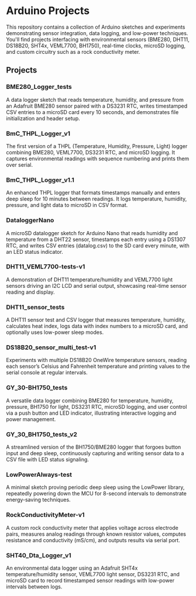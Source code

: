 # Arduino Projects

This repository contains a collection of Arduino sketches and experiments demonstrating sensor integration, data logging, and low-power techniques. You'll find projects interfacing with environmental sensors (BME280, DHT11, DS18B20, SHT4x, VEML7700, BH1750), real-time clocks, microSD logging, and custom circuitry such as a rock conductivity meter.


## Projects

### BME280_Logger_tests
A data logger sketch that reads temperature, humidity, and pressure from an Adafruit BME280 sensor paired with a DS3231 RTC, writes timestamped CSV entries to a microSD card every 10 seconds, and demonstrates file initialization and header setup.

### BmC_THPL_Logger_v1
The first version of a THPL (Temperature, Humidity, Pressure, Light) logger combining BME280, VEML7700, DS3231 RTC, and microSD logging. It captures environmental readings with sequence numbering and prints them over serial.

### BmC_THPL_Logger_v1.1
An enhanced THPL logger that formats timestamps manually and enters deep sleep for 10 minutes between readings. It logs temperature, humidity, pressure, and light data to microSD in CSV format.

### DataloggerNano
A microSD datalogger sketch for Arduino Nano that reads humidity and temperature from a DHT22 sensor, timestamps each entry using a DS1307 RTC, and writes CSV entries (datalog.csv) to the SD card every minute, with an LED status indicator.

### DHT11_VEML7700-tests-v1
A demonstration of DHT11 temperature/humidity and VEML7700 light sensors driving an I2C LCD and serial output, showcasing real-time sensor reading and display.

### DHT11_sensor_tests
A DHT11 sensor test and CSV logger that measures temperature, humidity, calculates heat index, logs data with index numbers to a microSD card, and optionally uses low-power sleep modes.

### DS18B20_sensor_multi_test-v1
Experiments with multiple DS18B20 OneWire temperature sensors, reading each sensor’s Celsius and Fahrenheit temperature and printing values to the serial console at regular intervals.

### GY_30-BH1750_tests
A versatile data logger combining BME280 for temperature, humidity, pressure, BH1750 for light, DS3231 RTC, microSD logging, and user control via a push button and LED indicator, illustrating interactive logging and power management.

### GY_30_BH1750_tests_v2
A streamlined version of the BH1750/BME280 logger that forgoes button input and deep sleep, continuously capturing and writing sensor data to a CSV file with LED status signaling.

### LowPowerAlways-test
A minimal sketch proving periodic deep sleep using the LowPower library, repeatedly powering down the MCU for 8-second intervals to demonstrate energy-saving techniques.

### RockConductivityMeter-v1
A custom rock conductivity meter that applies voltage across electrode pairs, measures analog readings through known resistor values, computes resistance and conductivity (mS/cm), and outputs results via serial port.

### SHT40_Dta_Logger_v1
An environmental data logger using an Adafruit SHT4x temperature/humidity sensor, VEML7700 light sensor, DS3231 RTC, and microSD card to record timestamped sensor readings with low-power intervals between logs.
